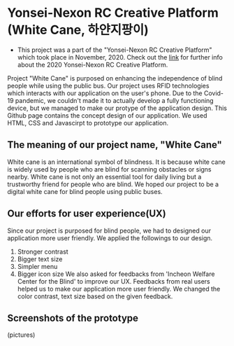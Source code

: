 # Yonsei-Nexon RC Creative Platform (White Cane, 하얀지팡이)

- This project was a part of the "Yonsei-Nexon RC Creative Platform" which took place in November, 2020. Check out the [link](https://www.d-book.co.kr/dbooks/edu/7Jew7IS464yAUkMx/) for further info about the 2020 Yonsei-Nexon RC Creative Platform.



Project "White Cane" is purposed on enhancing the independence of blind people while using the public bus. Our project uses RFID technologies which interacts with our application on the user's phone. Due to the Covid-19 pandemic, we couldn't made it to actually develop a fully functioning device, but we managed to make our protype of the application design. This Github page contains the concept design of our application. We used HTML, CSS and Javascirpt to prototype our application.  


## The meaning of our project name, "White Cane"

White cane is an international symbol of blindness. It is because white cane is widely used by people who are blind for scanning obstacles or signs nearby. White cane is not only an essential tool for daily living but a trustworthy friend for people who are blind. We hoped our project to be a digital white cane for blind people using public buses.


## Our efforts for user experience(UX)

Since our project is purposed for blind people, we had to designed our application more user friendly. We applied the followings to our design.
1. Stronger contrast
2. Bigger text size
3. Simpler menu
4. Bigger icon size
We also asked for feedbacks from 'Incheon Welfare Center for the Blind' to improve our UX. Feedbacks from real users helped us to make our application more user friendly. We changed the color contrast, text size based on the given feedback.

## Screenshots of the prototype

(pictures)




